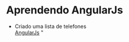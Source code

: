 # Aprendendo AngularJs

- Criado uma lista de telefones </br>
  [AngularJs]('https://docs.angularjs.org/guide)
  "
